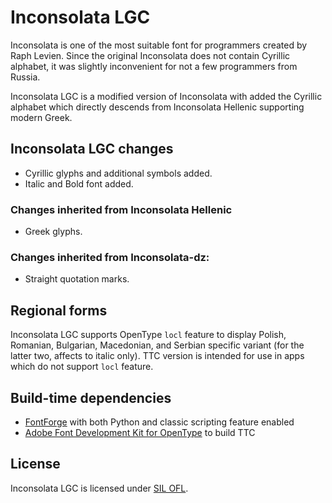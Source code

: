 Inconsolata LGC
===============

Inconsolata is one of the most suitable font for programmers created by Raph
Levien. Since the original Inconsolata does not contain Cyrillic alphabet,
it was slightly inconvenient for not a few programmers from Russia.

Inconsolata LGC is a modified version of Inconsolata with added the Cyrillic
alphabet which directly descends from Inconsolata Hellenic supporting modern
Greek.


Inconsolata LGC changes
-----------------------
* Cyrillic glyphs and additional symbols added.
* Italic and Bold font added.

### Changes inherited from Inconsolata Hellenic
* Greek glyphs.

### Changes inherited from Inconsolata-dz:
* Straight quotation marks.


Regional forms
--------------
Inconsolata LGC supports OpenType `locl` feature to display Polish,
Romanian, Bulgarian, Macedonian, and Serbian specific variant (for the
latter two, affects to italic only). TTC version is intended for use in
apps which do not support `locl` feature.


Build-time dependencies
-----------------------
* [FontForge](https://fontforge.org/) with both Python and classic scripting
  feature enabled
* [Adobe Font Development Kit for OpenType][1] to build TTC

[1]: https://github.com/adobe-type-tools/afdko

License
-------
Inconsolata LGC is licensed under [SIL OFL](LICENSE).
